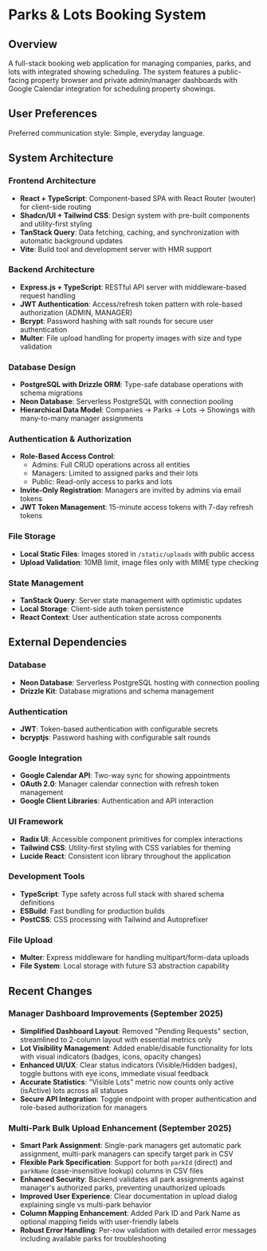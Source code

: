 # Parks & Lots Booking System

## Overview

A full-stack booking web application for managing companies, parks, and lots with integrated showing scheduling. The system features a public-facing property browser and private admin/manager dashboards with Google Calendar integration for scheduling property showings.

## User Preferences

Preferred communication style: Simple, everyday language.

## System Architecture

### Frontend Architecture
- **React + TypeScript**: Component-based SPA with React Router (wouter) for client-side routing
- **Shadcn/UI + Tailwind CSS**: Design system with pre-built components and utility-first styling
- **TanStack Query**: Data fetching, caching, and synchronization with automatic background updates
- **Vite**: Build tool and development server with HMR support

### Backend Architecture
- **Express.js + TypeScript**: RESTful API server with middleware-based request handling
- **JWT Authentication**: Access/refresh token pattern with role-based authorization (ADMIN, MANAGER)
- **Bcrypt**: Password hashing with salt rounds for secure user authentication
- **Multer**: File upload handling for property images with size and type validation

### Database Design
- **PostgreSQL with Drizzle ORM**: Type-safe database operations with schema migrations
- **Neon Database**: Serverless PostgreSQL with connection pooling
- **Hierarchical Data Model**: Companies → Parks → Lots → Showings with many-to-many manager assignments

### Authentication & Authorization
- **Role-Based Access Control**: 
  - Admins: Full CRUD operations across all entities
  - Managers: Limited to assigned parks and their lots
  - Public: Read-only access to parks and lots
- **Invite-Only Registration**: Managers are invited by admins via email tokens
- **JWT Token Management**: 15-minute access tokens with 7-day refresh tokens

### File Storage
- **Local Static Files**: Images stored in `/static/uploads` with public access
- **Upload Validation**: 10MB limit, image files only with MIME type checking

### State Management
- **TanStack Query**: Server state management with optimistic updates
- **Local Storage**: Client-side auth token persistence
- **React Context**: User authentication state across components

## External Dependencies

### Database
- **Neon Database**: Serverless PostgreSQL hosting with connection pooling
- **Drizzle Kit**: Database migrations and schema management

### Authentication
- **JWT**: Token-based authentication with configurable secrets
- **bcryptjs**: Password hashing with configurable salt rounds

### Google Integration
- **Google Calendar API**: Two-way sync for showing appointments
- **OAuth 2.0**: Manager calendar connection with refresh token management
- **Google Client Libraries**: Authentication and API interaction

### UI Framework
- **Radix UI**: Accessible component primitives for complex interactions
- **Tailwind CSS**: Utility-first styling with CSS variables for theming
- **Lucide React**: Consistent icon library throughout the application

### Development Tools
- **TypeScript**: Type safety across full stack with shared schema definitions
- **ESBuild**: Fast bundling for production builds
- **PostCSS**: CSS processing with Tailwind and Autoprefixer

### File Upload
- **Multer**: Express middleware for handling multipart/form-data uploads
- **File System**: Local storage with future S3 abstraction capability

## Recent Changes

### Manager Dashboard Improvements (September 2025)
- **Simplified Dashboard Layout**: Removed "Pending Requests" section, streamlined to 2-column layout with essential metrics only
- **Lot Visibility Management**: Added enable/disable functionality for lots with visual indicators (badges, icons, opacity changes)
- **Enhanced UI/UX**: Clear status indicators (Visible/Hidden badges), toggle buttons with eye icons, immediate visual feedback
- **Accurate Statistics**: "Visible Lots" metric now counts only active (isActive) lots across all statuses
- **Secure API Integration**: Toggle endpoint with proper authentication and role-based authorization for managers

### Multi-Park Bulk Upload Enhancement (September 2025)
- **Smart Park Assignment**: Single-park managers get automatic park assignment, multi-park managers can specify target park in CSV
- **Flexible Park Specification**: Support for both `parkId` (direct) and `parkName` (case-insensitive lookup) columns in CSV files
- **Enhanced Security**: Backend validates all park assignments against manager's authorized parks, preventing unauthorized uploads
- **Improved User Experience**: Clear documentation in upload dialog explaining single vs multi-park behavior
- **Column Mapping Enhancement**: Added Park ID and Park Name as optional mapping fields with user-friendly labels
- **Robust Error Handling**: Per-row validation with detailed error messages including available parks for troubleshooting